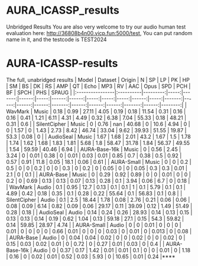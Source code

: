 # AURA_ICASSP_results
Unbridged Results
You are also very welcome to try our audio human test evaluation here: http://36808b4n00.vicp.fun:5000/test, You can put random name in it, and the testcode is TEST2024
# AURA-ICASSP-results
The full, unabridged results 
| Model           | Dataset   |   Origin |    N |     SP |    LP |   PK |    HP |    SM |   BS |   DK |   RS |   AMP |   QT |   Echo |   MP3 |    RV |   AAC |   Opus |   SPD |   PCH |    BF |   SPCH |   PHS |   SPAUG |
|:----------------|:----------|---------:|-----:|-------:|------:|-----:|------:|------:|-----:|-----:|-----:|------:|-----:|-------:|------:|------:|------:|-------:|------:|------:|------:|-------:|------:|--------:|
| WavMark         | Music     |     0.18 | 0.99 |  27.11 |  4.05 | 0.19 |  0.18 | 11.54 | 0.31 | 0.16 | 0.16 |  0.41 | 1.21 |   6.11 |  4.31 |  4.49 |  0.32 |   6.38 |  7.04 | 55.33 |  0.18 | 48.21  |  0.31 |    0.6  |
| SilentCipher    | Music     |     0    | 0.76 | nan    | 40.68 | 0    | 10.6  |  4.94 | 0    | 0    | 1.57 |  0    | 1.43 |   2.73 |  8.42 | 46.74 | 33.04 |   9.62 | 39.93 | 51.55 | 19.87 | 53.3   |  0.08 |    0    |
| AudioSeal       | Music     |     1.67 | 1.68 |   2.01 | 43.2  | 1.67 |  1.5  |  1.78 | 1.74 | 1.62 | 1.68 |  1.83 | 1.81 |   5.68 |  1.8  | 58.47 | 31.78 |   1.84 | 56.37 | 49.55 |  1.54 | 59.59  | 40.46 |    6.94 |
| AURA-Base-16k | Music     |     0    | 0.56 |   2.45 |  3.24 | 0    |  0.01 |  0.38 | 0    | 0.01 | 0.03 |  0.01 | 0.85 |   0.7  |  0.38 |  0.5  |  0.92 |   0.57 |  0.91 | 11.8  |  0.05 | 18.1   |  0.06 |    0.61 |
| AURA-Small    | Music     |     0    | 0    |   0.2  |  0.5  | 0    |  0    |  0.2  | 0    | 0    | 0.3  |  0    | 0.2  |   0    |  0.05 |  0    |  0    |   0.05 |  0.3  |  0.3  |  0.01 |  2.1   |  0    |    0.1  |
| AURA-Base     | Music     |     0    | 0.29 |   0.92 |  0.89 | 0    |  0    |  0.01 | 0    | 0    | 0.2  |  0    | 0.69 |   0.13 |  0.13 |  0.07 |  0.13 |   0.28 |  0.1  |  3.94 |  0.06 |  6.7   |  0    |    0.18 |
| WavMark         | Audio     |     0.1  | 0.95 |  12.7  |  0.13 | 0.1  |  0.1  |  1    | 0.1  | 5.79 | 0.1  |  0.1  | 4.89 |   0.42 |  0.18 |  0.35 |  0.1  |   0.28 |  0.22 | 55.64 |  0.1  | 56.83  |  0.1  |    0.8  |
| SilentCipher    | Audio     |     0.1  | 2.5  |  18.44 |  1.78 | 0.08 |  2.76 |  0.21 | 0.06 | 0.06 | 0.08 |  0.09 | 6.14 |   0.82 |  0.09 |  0.06 | 29.17 |   0.11 | 39.09 |  0.12 |  1.49 | 51.49  |  0.28 |    0.18 |
| AudioSeal       | Audio     |     0.14 | 0.24 |   0.26 | 28.93 | 0.14 |  0.13 |  0.15 | 0.13 | 0.13 | 0.14 |  0.19 | 0.62 |   1.04 |  0.13 | 59.18 | 27.1  |   0.15 | 54.3  | 59.82 |  0.14 | 59.85  | 28.97 |    4.74 |
| AURA-Small    | Audio     |     0    | 0    |   0.01 |  0    | 0    |  0    |  0.01 | 0    | 0    | 0    |  0    | 0.66 |   0.01 |  0    |  0    |  0    |   0.03 |  0    |  0.01 |  0    |  0.013 |  0    |    0.08 |
| AURA-Base     | Audio     |     0    | 0.04 |   0.04 |  0.02 | 0    |  0    |  0.02 | 0    | 0    | 0.02 |  0    | 0.15 |   0.03 |  0.02 |  0.01 |  0    |   0.72 |  0    |  0.27 |  0.01 |  0.03  |  0    |    0.4  |
| AURA-Base-16k | Audio     |     0    | 0.37 |   0.17 |  1.42 | 0.01 |  0.01 |  0.1  | 0    | 0    | 0.01 |  0    | 1.18 |   0.16 |  0    |  0.02 |  0.01 |   0.52 |  0.03 |  5.93 |  0    | 10.65  |  0.01 |    0.24 |****
